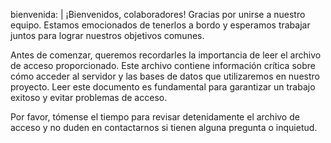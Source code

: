 bienvenida: |
  ¡Bienvenidos, colaboradores!
  Gracias por unirse a nuestro equipo. Estamos emocionados de tenerlos a bordo 
  y esperamos trabajar juntos para lograr nuestros objetivos comunes.
  
  Antes de comenzar, queremos recordarles la importancia de leer el archivo de acceso proporcionado. 
  Este archivo contiene información crítica sobre cómo acceder al servidor y las bases de datos que utilizaremos en nuestro proyecto. Leer este documento es fundamental para garantizar un trabajo exitoso y evitar problemas de acceso.
  
  Por favor, tómense el tiempo para revisar detenidamente el archivo de acceso y no duden en contactarnos si tienen alguna pregunta o inquietud.
